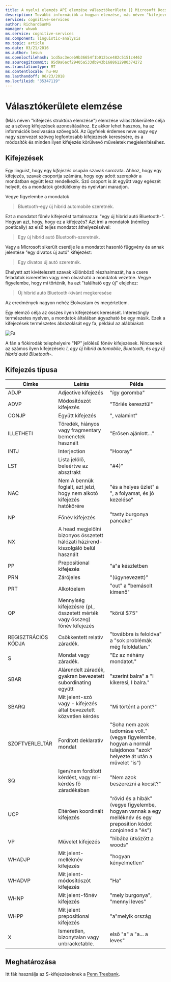 ```yaml
---
title: A nyelvi elemzés API elemzése választókerülete |} Microsoft Docs
description: További információk a hogyan elemzése, más néven "kifejezés struktúra elemzése," választókerülete azonosítja szöveg kifejezéseket.
services: cognitive-services
author: RichardSunMS
manager: wkwok
ms.service: cognitive-services
ms.component: linguistic-analysis
ms.topic: article
ms.date: 03/21/2016
ms.author: lesun
ms.openlocfilehash: 1cd5ac3eceb9b36654f1b012bce482c5151c4462
ms.sourcegitcommit: 95d9a6acf29405a533db943b1688612980374272
ms.translationtype: MT
ms.contentlocale: hu-HU
ms.lasthandoff: 06/23/2018
ms.locfileid: "35347119"
---
```

# <a name="constituency-parsing"></a>Választókerülete elemzése

(Más néven "kifejezés struktúra elemzése") elemzése választókerülete célja az a szöveg kifejezések azonosításához.
Ez akkor lehet hasznos, ha az információk beolvasása szövegből.
Az ügyfelek érdemes neve vagy egy nagy szervezet szöveg legfontosabb kifejezések keresésére, és a módosítók és minden ilyen kifejezés körülvevő műveletek megjelenítéséhez.

## <a name="phrases"></a>Kifejezések

Egy linguist, hogy egy *kifejezés* csupán szavak sorozata.
Ahhoz, hogy egy kifejezés, szavak csoportja számára, hogy egy adott szerepkör a mondatban együtt lesz rendelkezik.
Szó csoport is át együtt vagy egészét helyett, és a mondatok gördülékeny és nyelvtani maradjon.

Vegye figyelembe a mondatok

> Bluetooth-egy új hibrid automobile szeretnék.

Ezt a mondatot főnév kifejezést tartalmazza: "egy új hibrid autó Bluetooth-".
Hogyan azt, hogy, hogy ez a kifejezés?
Azt írni a mondatok (némileg poetically) az első teljes mondatot áthelyezésével:

> Egy új hibrid autó Bluetooth-szeretnék.

Vagy a Microsoft sikerült cserélje le a mondatot hasonló függvény és annak jelentése "egy divatos új autó" kifejezést:

> Egy divatos új autó szeretnék.

Ehelyett azt kivételezett szavak különböző részhalmazát, ha a csere feladatok ismeretlen vagy nem olvasható a mondatok vezetne.
Vegye figyelembe, hogy mi történik, ha azt "található egy új" elejéhez:

> Új hibrid autó Bluetooth-kívánt megkeresése

Az eredmények nagyon nehéz Elolvastam és megértettem.

Egy elemző célja az összes ilyen kifejezések keresését.
Interestingly természetes nyelven, a mondatok általában ágyazható be egy másik.
Ezek a kifejezések természetes ábrázolását egy fa, például az alábbiakat:

![Fa](./Images/tree.png)

A fán a fiókirodák telephelyeire "NP" jelölésű főnév kifejezések.
Nincsenek az számos ilyen kifejezések: *I*, *egy új hibrid automobile*, *Bluetooth*, és *egy új hibrid autó Bluetooth-*.

## <a name="phrase-types"></a>Kifejezés típusa

| Címke | Leírás | Példa |
|-------|-------------|---------|
|ADJP   | Adjective kifejezés | "így goromba" |
|ADVP   | Módosítószót kifejezés | "Törlés keresztül" |
|CONJP  | Együtt kifejezés | ", valamint" |
|ILLETHETI   | Töredék, hiányos vagy fragmentary bemenetek használt | "Erősen ajánlott..." |
|INTJ   | Interjection | "Hooray" |
|LST    | Lista jelölő, beleértve az absztrakt | "#4)" |
|NAC    | Nem A bennük foglalt, azt jelzi, hogy nem alkotó kifejezés hatókörére |  "és a helyes üzlet" a ", a folyamat, és jó kezelése" |
|NP | Főnév kifejezés | "tasty burgonya pancake" |
|NX | A head megjelölni bizonyos összetett hálózati házirend-kiszolgáló belül használt| |
|PP | Prepositional kifejezés| "a"a készletben |
|PRN    | Zárójeles| "(úgynevezett)" |
|PRT    | Alkotóelem| "out" a "bemásolt kimenő" |
|QP | Mennyiség kifejezésre (pl., összetett mérték vagy összeg) főnév kifejezés| "körül $75" |
|REGISZTRÁCIÓS KÓDJA    | Csökkentett relatív záradék.| "továbbra is feloldva" a "sok problémák még feloldatlan." |
|S  | Mondat vagy záradék. | "Ez az néhány mondatot."
|SBAR   | Alárendelt záradék, gyakran bevezetett subordinating együtt | "szerint balra" a "I kikeresi, I balra."|
|SBARQ  | Mit jelent-szó vagy - kifejezés által bevezetett közvetlen kérdés | "Mi történt a pont?" |
|SZOFTVERLELTÁR   | Fordított deklaratív mondat | "Soha nem azok tudomása volt." (vegye figyelembe, hogyan a normál tulajdonos "azok" helyezte át után a művelet "is") |
|SQ | Igen/nem fordított kérdést, vagy mi-kérdés fő záradékában | "Nem azok beszerezni a kocsit?" |
|UCP    | Eltérően koordinált kifejezés| "rövid és a hibák" (vegye figyelembe, hogyan vannak a egy melléknév és egy preposition kódot conjoined a "és")|
|VP | Művelet kifejezés | "hibába ütközött a woods" |
|WHADJP | Mit jelent-melléknév kifejezés | "hogyan kényelmetlen" |
|WHADVP | Mit jelent-módosítószót kifejezés| "Ha" |
|WHNP   | Mit jelent-főnév kifejezés| "mely burgonya", "mennyi leves"|
|WHPP   | Mit jelent prepositional kifejezés| "a"melyik ország|
|X  | Ismeretlen, bizonytalan vagy unbracketable.| első "a" a "a... a leves" |


## <a name="specification"></a>Meghatározása

Itt fák használja az S-kifejezéseknek a [Penn Treebank](https://www.cis.upenn.edu/~treebank/).
